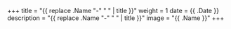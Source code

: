 +++
title = "{{ replace .Name "-" " " | title }}"
weight =  1
date = {{ .Date }}
description = "{{ replace .Name "-" " " | title }}"
image = "{{ .Name }}"
+++
